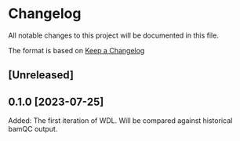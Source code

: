 # Changelog

All notable changes to this project will be documented in this file.

The format is based on [Keep a Changelog](https://keepachangelog.com/en/1.0.0/)

## [Unreleased]

## 0.1.0 [2023-07-25]
Added: The first iteration of WDL. Will be compared against historical bamQC output.